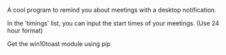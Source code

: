 A cool program to remind you about meetings with a desktop notification. 

In the 'timings' list, you can input the start times of your meetings. (Use 24 hour format)

Get the win10toast module using pip
